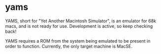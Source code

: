 # yams
YAMS, short for "Yet Another Macintosh Simulator", is an emulator for 68k macs, and is not ready for use. Development is active, so keep checking back!

YAMS requires a ROM from the system being emulated to be present in order to function. Currently, the only target machine is MacSE.
